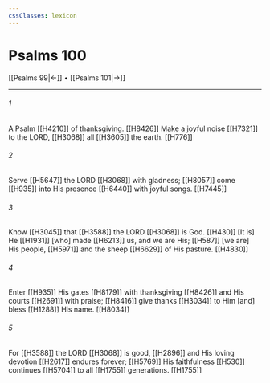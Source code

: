 ```yaml
---
cssClasses: lexicon
---
```


# Psalms 100

[[Psalms 99|←]] • [[Psalms 101|→]]

---

###### 1
A Psalm [[H4210]] of thanksgiving. [[H8426]] Make a joyful noise [[H7321]] to the LORD, [[H3068]] all [[H3605]] the earth. [[H776]]

###### 2
Serve [[H5647]] the LORD [[H3068]] with gladness; [[H8057]] come [[H935]] into His presence [[H6440]] with joyful songs. [[H7445]]

###### 3
Know [[H3045]] that [[H3588]] the LORD [[H3068]] is God. [[H430]] [It is] He [[H1931]] [who] made [[H6213]] us,  and we are His; [[H587]] [we are] His people, [[H5971]] and the sheep [[H6629]] of His pasture. [[H4830]]

###### 4
Enter [[H935]] His gates [[H8179]] with thanksgiving [[H8426]] and His courts [[H2691]] with praise; [[H8416]] give thanks [[H3034]] to Him  [and] bless [[H1288]] His name. [[H8034]]

###### 5
For [[H3588]] the LORD [[H3068]] is good, [[H2896]] and His loving devotion [[H2617]] endures forever; [[H5769]] His faithfulness [[H530]] continues [[H5704]] to all [[H1755]] generations. [[H1755]]

